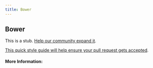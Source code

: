 ```yaml
---
title: Bower
---
```


## Bower

This is a stub. [Help our community expand it](https://github.com/freecodecamp/guides/tree/master/src/pages/articles/tools/bower/index.md).

[This quick style guide will help ensure your pull request gets accepted](https://github.com/freeCodeCamp/guides/blob/master/README.md).

<!-- The article goes here, in GitHub-flavored Markdown. Feel free to add YouTube videos, images, and CodePen/JSBin embeds  -->

#### More Information:
<!-- Please add any articles you think might be helpful to read before writing the article -->


